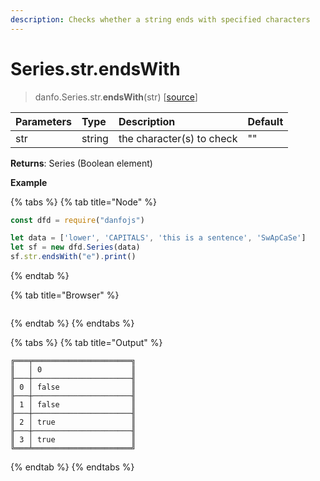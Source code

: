 ```yaml
---
description: Checks whether a string ends with specified characters
---
```


# Series.str.endsWith

> danfo.Series.str.**endsWith**\(str\)   \[[source](https://github.com/opensource9ja/danfojs/blob/master/danfojs/src/core/strings.js#L133)\]

| Parameters | Type | Description | Default |
| :--- | :--- | :--- | :--- |
| str | string | the character\(s\) to check | "" |

**Returns**: Series \(Boolean element\)

**Example**

{% tabs %}
{% tab title="Node" %}
```javascript
const dfd = require("danfojs")

let data = ['lower', 'CAPITALS', 'this is a sentence', 'SwApCaSe']
let sf = new dfd.Series(data)
sf.str.endsWith("e").print()
```
{% endtab %}

{% tab title="Browser" %}
```

```
{% endtab %}
{% endtabs %}

{% tabs %}
{% tab title="Output" %}
```text
╔═══╤══════════════════════╗
║   │ 0                    ║
╟───┼──────────────────────╢
║ 0 │ false                ║
╟───┼──────────────────────╢
║ 1 │ false                ║
╟───┼──────────────────────╢
║ 2 │ true                 ║
╟───┼──────────────────────╢
║ 3 │ true                 ║
╚═══╧══════════════════════╝
```
{% endtab %}
{% endtabs %}

